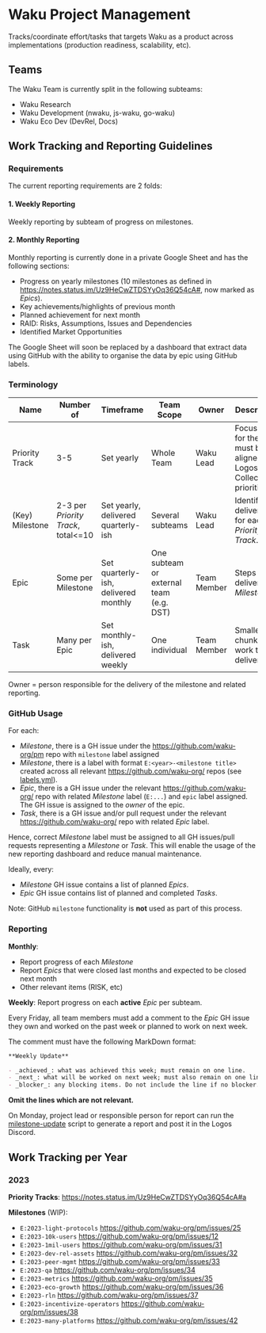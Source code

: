 # Waku Project Management

Tracks/coordinate effort/tasks that targets Waku as a product across implementations (production readiness, scalability, etc).

## Teams

The Waku Team is currently split in the following subteams:

- Waku Research
- Waku Development (nwaku, js-waku, go-waku)
- Waku Eco Dev (DevRel, Docs)

## Work Tracking and Reporting Guidelines

### Requirements

The current reporting requirements are 2 folds:

#### 1. Weekly Reporting

Weekly reporting by subteam of progress on milestones.

#### 2. Monthly Reporting

Monthly reporting is currently done in a private Google Sheet and has the following sections:
- Progress on yearly milestones (10 milestones as defined in https://notes.status.im/Uz9HeCwZTDSYyOq36Q54cA#, now marked as _Epics_).
- Key achievements/highlights of previous month
- Planned achievement for next month
- RAID: Risks, Assumptions, Issues and Dependencies
- Identified Market Opportunities

The Google Sheet will soon be replaced by a dashboard that extract data using GitHub with the ability to organise the data by epic using GitHub labels.

### Terminology

| Name            | Number of                           | Timeframe                            | Team Scope                              | Owner       | Description                                                                 |
|-----------------|-------------------------------------|--------------------------------------|-----------------------------------------|-------------|-----------------------------------------------------------------------------|
| Priority Track  | 3-5                                 | Set yearly                           | Whole Team                              | Waku Lead   | Focus set for the year, must be aligned with Logos Collective's priorities. |
| (Key) Milestone | 2-3 per _Priority Track_, total<=10 | Set yearly, delivered quarterly-ish  | Several subteams                        | Waku Lead   | Identified deliverables for each _Priority Track_.                          |
| Epic            | Some per Milestone                  | Set quarterly-ish, delivered monthly | One subteam or external team (e.g. DST) | Team Member | Steps to deliver a _Milestone_.                                             |
| Task            | Many per Epic                       | Set monthly-ish, delivered weekly    | One individual                          | Team Member | Smallest chunk of work to be delivered.                                     |  

Owner = person responsible for the delivery of the milestone and related reporting.

### GitHub Usage

For each:

- _Milestone_, there is a GH issue under the https://github.com/waku-org/pm repo with `milestone` label assigned
- _Milestone_, there is a label with format `E:<year>-<milestone title>` created across all relevant https://github.com/waku-org/ repos (see [labels.yml](./.github/labels.yml)).
- _Epic_, there is a GH issue under the relevant https://github.com/waku-org/ repo with related _Milestone_ label (`E:...`) and `epic` label assigned. The GH issue is assigned to the _owner_ of the epic.
- _Task_, there is a GH issue and/or pull request under the relevant https://github.com/waku-org/ repo with related _Epic_ label.

Hence, correct _Milestone_ label must be assigned to all GH issues/pull requests representing a _Milestone_ or _Task_.
This will enable the usage of the new reporting dashboard and reduce manual maintenance.

Ideally, every:

- _Milestone_ GH issue contains a list of planned _Epics_.
- _Epic_ GH issue contains list of planned and completed _Tasks_.

Note: GitHub `milestone` functionality is **not** used as part of this process.

### Reporting

**Monthly**:

- Report progress of each _Milestone_
- Report _Epics_ that were closed last months and expected to be closed next month
- Other relevant items (RISK, etc)

**Weekly**: Report progress on each **active** _Epic_ per subteam.

Every Friday, all team members must add a comment to the _Epic_ GH issue they own and worked on the past week or planned to work on next week.

The comment must have the following MarkDown format:

```md
**Weekly Update**

- _achieved_: what was achieved this week; must remain on one line.
- _next_: what will be worked on next week; must also remain on one line.
- _blocker_: any blocking items. Do not include the line if no blocker. 
```

**Omit the lines which are not relevant.**

On Monday, project lead or responsible person for report can run the [milestone-update](https://github.com/fryorcraken/milestone-update) script to generate a report and post it in the Logos Discord.

## Work Tracking per Year

### 2023

**Priority Tracks**: https://notes.status.im/Uz9HeCwZTDSYyOq36Q54cA#a

**Milestones** (WIP):

- `E:2023-light-protocols` https://github.com/waku-org/pm/issues/25
- `E:2023-10k-users` https://github.com/waku-org/pm/issues/12
- `E:2023-1mil-users` https://github.com/waku-org/pm/issues/31
- `E:2023-dev-rel-assets` https://github.com/waku-org/pm/issues/32
- `E:2023-peer-mgmt` https://github.com/waku-org/pm/issues/33
- `E:2023-qa` https://github.com/waku-org/pm/issues/34
- `E:2023-metrics` https://github.com/waku-org/pm/issues/35
- `E:2023-eco-growth` https://github.com/waku-org/pm/issues/36
- `E:2023-rln` https://github.com/waku-org/pm/issues/37
- `E:2023-incentivize-operators` https://github.com/waku-org/pm/issues/38
- `E:2023-many-platforms` https://github.com/waku-org/pm/issues/42
